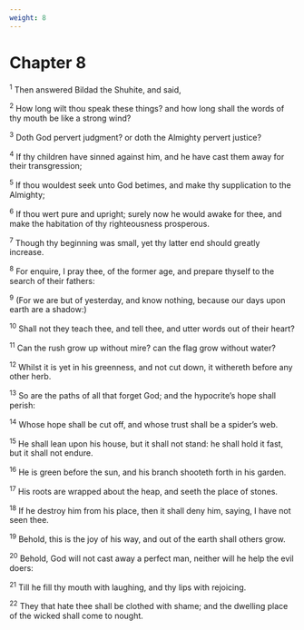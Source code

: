 ```yaml
---
weight: 8
---
```


# Chapter 8

<sup>1</sup> Then answered Bildad the Shuhite, and said, 

<sup>2</sup> How long wilt thou speak these things? and how long shall the words of thy mouth be like a strong wind? 

<sup>3</sup> Doth God pervert judgment? or doth the Almighty pervert justice? 

<sup>4</sup> If thy children have sinned against him, and he have cast them away for their transgression; 

<sup>5</sup> If thou wouldest seek unto God betimes, and make thy supplication to the Almighty; 

<sup>6</sup> If thou wert pure and upright; surely now he would awake for thee, and make the habitation of thy righteousness prosperous. 

<sup>7</sup> Though thy beginning was small, yet thy latter end should greatly increase. 

<sup>8</sup> For enquire, I pray thee, of the former age, and prepare thyself to the search of their fathers: 

<sup>9</sup> (For we are but of yesterday, and know nothing, because our days upon earth are a shadow:) 

<sup>10</sup> Shall not they teach thee, and tell thee, and utter words out of their heart? 

<sup>11</sup> Can the rush grow up without mire? can the flag grow without water? 

<sup>12</sup> Whilst it is yet in his greenness, and not cut down, it withereth before any other herb. 

<sup>13</sup> So are the paths of all that forget God; and the hypocrite’s hope shall perish: 

<sup>14</sup> Whose hope shall be cut off, and whose trust shall be a spider’s web. 

<sup>15</sup> He shall lean upon his house, but it shall not stand: he shall hold it fast, but it shall not endure. 

<sup>16</sup> He is green before the sun, and his branch shooteth forth in his garden. 

<sup>17</sup> His roots are wrapped about the heap, and seeth the place of stones. 

<sup>18</sup> If he destroy him from his place, then it shall deny him, saying, I have not seen thee. 

<sup>19</sup> Behold, this is the joy of his way, and out of the earth shall others grow. 

<sup>20</sup> Behold, God will not cast away a perfect man, neither will he help the evil doers: 

<sup>21</sup> Till he fill thy mouth with laughing, and thy lips with rejoicing. 

<sup>22</sup> They that hate thee shall be clothed with shame; and the dwelling place of the wicked shall come to nought. 


